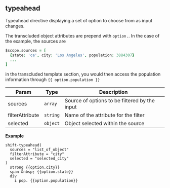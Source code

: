 <a name="shift.components.module_typeahead"></a>
## typeahead
Typeahead directive displaying a set of option to choose from as input changes.

The transcluded object attributes are prepend with `option.`. In the case of the
example, the sources are

```coffee
$scope.sources = [
  {state: 'ca', city: 'Los Angeles', population: 3884307}
  ...
]
```

in the transcluded template section, you would then access the population information
through `{{ option.population }}`


| Param | Type | Description |
| --- | --- | --- |
| sources | <code>array</code> | Source of options to be filtered by the input |
| filterAttribute | <code>string</code> | Name of the attribute for the filter |
| selected | <code>object</code> | Object selected within the source |

**Example**  
```jade
shift-typeahead(
  sources = "list_of_object"
  filterAttribute = "city"
  selected = "selected_city"
)
  strong {{option.city}}
  span &nbsp; {{option.state}}
  div
    i pop. {{option.population}}
```
